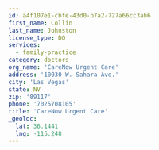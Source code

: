 ```yaml
---
id: a4f107e1-cbfe-43d0-b7a2-727a66cc3ab6
first_name: Collin
last_name: Johnston
license_type: DO
services:
  - family-practice
category: doctors
org_name: 'CareNow Urgent Care'
address: '10030 W. Sahara Ave.'
city: 'Las Vegas'
state: NV
zip: '89117'
phone: '7025708105'
title: 'CareNow Urgent Care'
_geoloc:
  lat: 36.1441
  lng: -115.248
---
```

